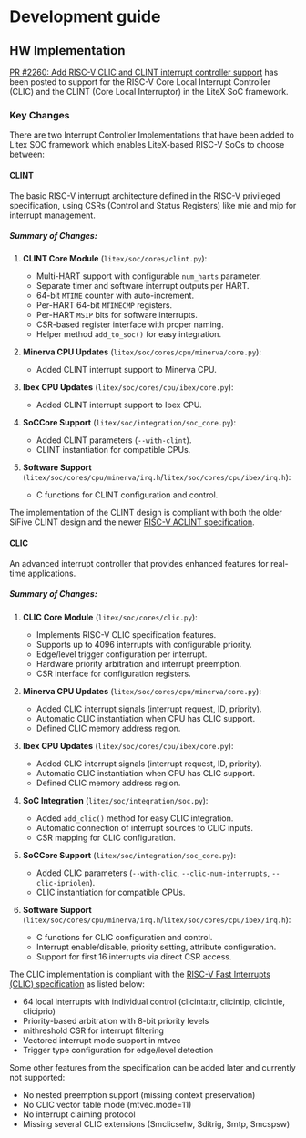 # Development guide

## HW Implementation

[PR #2260: Add RISC-V CLIC and CLINT interrupt controller support](https://github.com/enjoy-digital/litex/pull/2260) has been posted to support for the RISC-V Core Local Interrupt Controller (CLIC) and the CLINT (Core Local Interruptor) in the LiteX SoC framework.


### Key Changes

There are two Interrupt Controller Implementations that have been added to Litex SOC framework which enables LiteX-based RISC-V SoCs to choose between:

#### CLINT 

The basic RISC-V interrupt architecture defined in the RISC-V privileged specification, using CSRs (Control and Status Registers) like mie and mip for interrupt management.

##### Summary of Changes:

1. **CLINT Core Module** (`litex/soc/cores/clint.py`):
    - Multi-HART support with configurable `num_harts` parameter.
    - Separate timer and software interrupt outputs per HART.
    - 64-bit `MTIME` counter with auto-increment.
    - Per-HART 64-bit `MTIMECMP` registers.
    - Per-HART `MSIP` bits for software interrupts.
    - CSR-based register interface with proper naming.
    - Helper method `add_to_soc()` for easy integration.

2. **Minerva CPU Updates** (`litex/soc/cores/cpu/minerva/core.py`):
    - Added CLINT interrupt support to Minerva CPU.

3. **Ibex CPU Updates** (`litex/soc/cores/cpu/ibex/core.py`):
    - Added CLINT interrupt support to Ibex CPU.

4. **SoCCore Support** (`litex/soc/integration/soc_core.py`):
    - Added CLINT parameters (`--with-clint`).
    - CLINT instantiation for compatible CPUs.

5. **Software Support** (`litex/soc/cores/cpu/minerva/irq.h`/`litex/soc/cores/cpu/ibex/irq.h`):
    - C functions for CLINT configuration and control.

The implementation of the CLINT design is compliant with both the older SiFive CLINT design and the newer [RISC-V ACLINT specification](https://github.com/riscvarchive/riscv-aclint).

#### CLIC 

An advanced interrupt controller that provides enhanced features for real-time applications.

##### Summary of Changes:
1. **CLIC Core Module** (`litex/soc/cores/clic.py`):
    - Implements RISC-V CLIC specification features.
    - Supports up to 4096 interrupts with configurable priority.
    - Edge/level trigger configuration per interrupt.
    - Hardware priority arbitration and interrupt preemption.
    - CSR interface for configuration registers.

2. **Minerva CPU Updates** (`litex/soc/cores/cpu/minerva/core.py`):
    - Added CLIC interrupt signals (interrupt request, ID, priority).
    - Automatic CLIC instantiation when CPU has CLIC support.
    - Defined CLIC memory address region.

3. **Ibex CPU Updates** (`litex/soc/cores/cpu/ibex/core.py`):
    - Added CLIC interrupt signals (interrupt request, ID, priority).
    - Automatic CLIC instantiation when CPU has CLIC support.
    - Defined CLIC memory address region.

4. **SoC Integration** (`litex/soc/integration/soc.py`):
    - Added `add_clic()` method for easy CLIC integration.
    - Automatic connection of interrupt sources to CLIC inputs.
    - CSR mapping for CLIC configuration.

5. **SoCCore Support** (`litex/soc/integration/soc_core.py`):
    - Added CLIC parameters (`--with-clic`, `--clic-num-interrupts`, `--clic-ipriolen`).
    - CLIC instantiation for compatible CPUs.

6. **Software Support** (`litex/soc/cores/cpu/minerva/irq.h`/`litex/soc/cores/cpu/ibex/irq.h`):
    - C functions for CLIC configuration and control.
    - Interrupt enable/disable, priority setting, attribute configuration.
    - Support for first 16 interrupts via direct CSR access.


The CLIC implementation is compliant with the [RISC-V Fast Interrupts (CLIC) specification](https://github.com/riscv/riscv-fast-interrupt) as listed below:

  - 64 local interrupts with individual control (clicintattr, clicintip, clicintie, cliciprio)
  - Priority-based arbitration with 8-bit priority levels
  - mithreshold CSR for interrupt filtering
  - Vectored interrupt mode support in mtvec
  - Trigger type configuration for edge/level detection

Some other features from the specification can be added later and currently not supported:

  - No nested preemption support (missing context preservation)
  - No CLIC vector table mode (mtvec.mode=11)
  - No interrupt claiming protocol
  - Missing several CLIC extensions (Smclicsehv, Sditrig, Smtp, Smcspsw)